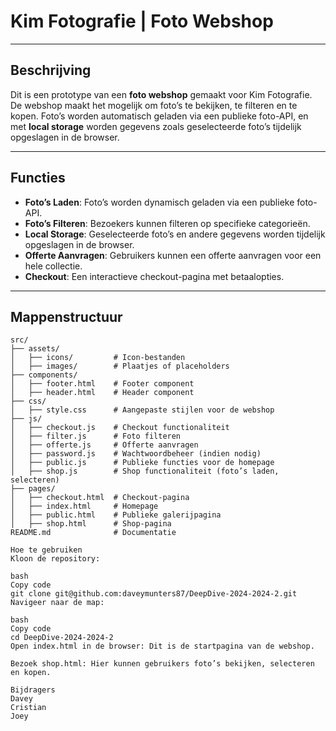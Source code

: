 # **Kim Fotografie | Foto Webshop**

---

## **Beschrijving**
Dit is een prototype van een **foto webshop** gemaakt voor Kim Fotografie. De webshop maakt het mogelijk om foto’s te bekijken, te filteren en te kopen. Foto’s worden automatisch geladen via een publieke foto-API, en met **local storage** worden gegevens zoals geselecteerde foto’s tijdelijk opgeslagen in de browser.

---

## **Functies**
- **Foto’s Laden**: Foto’s worden dynamisch geladen via een publieke foto-API.
- **Foto’s Filteren**: Bezoekers kunnen filteren op specifieke categorieën.
- **Local Storage**: Geselecteerde foto’s en andere gegevens worden tijdelijk opgeslagen in de browser.
- **Offerte Aanvragen**: Gebruikers kunnen een offerte aanvragen voor een hele collectie.
- **Checkout**: Een interactieve checkout-pagina met betaalopties.

---

## **Mappenstructuur**
```plaintext
src/
├── assets/
│   ├── icons/         # Icon-bestanden
│   ├── images/        # Plaatjes of placeholders
├── components/
│   ├── footer.html    # Footer component
│   ├── header.html    # Header component
├── css/
│   ├── style.css      # Aangepaste stijlen voor de webshop
├── js/
│   ├── checkout.js    # Checkout functionaliteit
│   ├── filter.js      # Foto filteren
│   ├── offerte.js     # Offerte aanvragen
│   ├── password.js    # Wachtwoordbeheer (indien nodig)
│   ├── public.js      # Publieke functies voor de homepage
│   ├── shop.js        # Shop functionaliteit (foto’s laden, selecteren)
├── pages/
│   ├── checkout.html  # Checkout-pagina
│   ├── index.html     # Homepage
│   ├── public.html    # Publieke galerijpagina
│   ├── shop.html      # Shop-pagina
README.md              # Documentatie

Hoe te gebruiken
Kloon de repository:

bash
Copy code
git clone git@github.com:daveymunters87/DeepDive-2024-2024-2.git
Navigeer naar de map:

bash
Copy code
cd DeepDive-2024-2024-2
Open index.html in de browser: Dit is de startpagina van de webshop.

Bezoek shop.html: Hier kunnen gebruikers foto’s bekijken, selecteren en kopen.

Bijdragers
Davey
Cristian
Joey